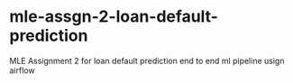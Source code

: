 # mle-assgn-2-loan-default-prediction
MLE Assignment 2 for loan default prediction end to end ml pipeline usign airflow
